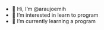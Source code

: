 - 👋 Hi, I’m @araujoemih
- 👀 I’m interested in learn to program
- 🌱 I’m currently learning a program


<!---
araujoemih/araujoemih is a ✨ special ✨ repository because its `README.md` (this file) appears on your GitHub profile.
You can click the Preview link to take a look at your changes.
--->
